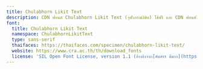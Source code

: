 ```yaml
---
title: Chulabhorn Likit Text
description: CDN ฟอนต์ Chulabhorn Likit Text (จุฬาภรณ์ลิขิต) ใช้ฟรี และ CDN ฟอนต์ไทยอื่นๆ
font:
  title: Chulabhorn Likit Text
  namespace: ChulabhornLikitText
  type: sans-serif
  thaifaces: https://thaifaces.com/specimen/chulabhorn-likit-text/
  website: https://www.cra.ac.th/th/download_fonts
  license: 'SIL Open Font License, version 1.1 (อ้างอิงจาก[คัดสรร ดีมาก](https://www.cadsondemak.com/medias/read/cra-point-of-view))'
---
```


<div></div>
